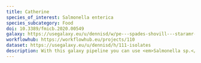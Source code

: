 ```yaml
---
title: Catherine
species_of_interest: Salmonella enterica
species_subcategory: Food
doi: 10.3389/fmicb.2020.00549
galaxy: https://usegalaxy.eu/u/dennisd/w/pe---spades-shovill---staramr---hamronize
workflowhub: https://workflowhub.eu/projects/110
dataset: https://usegalaxy.eu/u/dennisd/h/111-isolates
description: With this galaxy pipeline you can use <em>Salmonella sp.</em> next generation sequencing results to predict bacterial AMR phenotypes and compare the results against gold standard <em>Salmonella sp.</em> phenotypes obtained from food.</br></br>This pipeline is based on the work of the <em>National Food Agency of Canada</em>.
---
```


